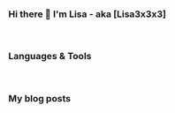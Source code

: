 ### Hi there 👋 I'm Lisa - aka [Lisa3x3x3]

<br />

### Languages & Tools 

<br />

### My blog posts